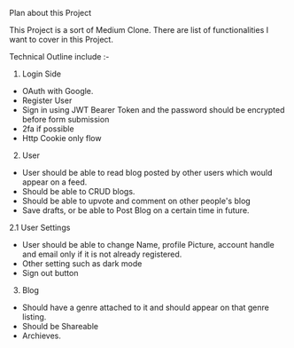Plan about this Project

This Project is a sort of Medium Clone. There are list of functionalities I want to cover in this Project.

Technical Outline include :-

1. Login Side
- OAuth with Google.
- Register User 
- Sign in using JWT Bearer Token and the password should be encrypted before form submission
- 2fa if possible
- Http Cookie only flow

2. User 
- User should be able to read blog posted by other users  which would appear on a feed.
- Should be able to CRUD blogs.
- Should be able to upvote and comment on other people's blog
- Save drafts, or be able to Post Blog on a certain time in future.

2.1 User Settings
- User should be able to change Name, profile Picture, account handle and email only if it is not already registered.
- Other setting such as dark mode
- Sign out button


3. Blog
- Should have a genre attached to it and should appear on that genre listing. 
- Should be Shareable  
- Archieves.